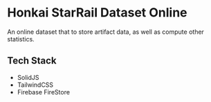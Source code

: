 # Honkai StarRail Dataset Online

An online dataset that to store artifact data, as well as compute other
statistics.

## Tech Stack
- SolidJS
- TailwindCSS
- Firebase FireStore
